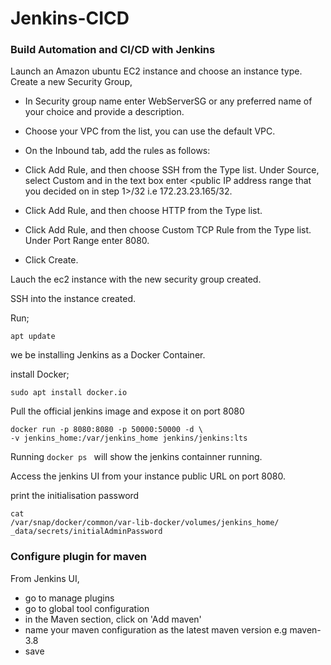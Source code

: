 # Jenkins-CICD
### Build Automation and CI/CD with Jenkins

Launch an Amazon ubuntu EC2 instance and choose an instance type.
Create a new Security Group,
- In Security group name enter WebServerSG or any preferred name of your choice and provide a description.

- Choose your VPC from the list, you can use the default VPC.

- On the Inbound tab, add the rules as follows:

- Click Add Rule, and then choose SSH from the Type list. Under Source, select Custom and in the text box enter <public IP address range that you decided on in step 1>/32 i.e 172.23.23.165/32.

- Click Add Rule, and then choose HTTP from the Type list.

- Click Add Rule, and then choose Custom TCP Rule from the Type list. Under Port Range enter 8080.

- Click Create. 


Lauch the ec2 instance with the new security group created.

SSH into the instance created.

Run;

`apt update`

we be installing Jenkins as a Docker Container.

install Docker;

`sudo apt install docker.io`


Pull the official jenkins image and expose it on port 8080

```
docker run -p 8080:8080 -p 50000:50000 -d \
-v jenkins_home:/var/jenkins_home jenkins/jenkins:lts
```

Running  `docker ps ` will show the jenkins containner running.

Access the jenkins UI from your instance public URL on port 8080.


print the initialisation password
```
cat
/var/snap/docker/common/var-lib-docker/volumes/jenkins_home/
_data/secrets/initialAdminPassword

```

### Configure plugin for maven
From Jenkins UI,
- go to manage plugins
- go to global tool configuration
- in the Maven section, click on 'Add maven'
- name your maven configuration as the latest maven  version e.g maven-3.8
- save

